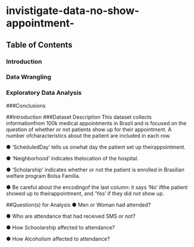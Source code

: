 # invistigate-data-no-show-appointment-
## Table of Contents
### Introduction
### Data Wrangling
### Exploratory Data Analysis
###Conclusions

##Introduction
###Dataset Description
This dataset collects informationfrom 100k medical appointments in Brazil and is focused on the question of whether or not patients show up for their appointment. A number ofcharacteristics about the patient are included in each row.

● ‘ScheduledDay’ tells us onwhat day the patient set up theirappointment.

● ‘Neighborhood’ indicates thelocation of the hospital.

● ‘Scholarship’ indicates whether or not the patient is enrolled in Brasilian welfare program Bolsa Família.

● Be careful about the encodingof the last column: it says ‘No’ ifthe patient showed up to theirappointment, and ‘Yes’ if they did not show up.

##Question(s) for Analysis
● Men or Woman had attended?

● Who are attendance that had received SMS or not?

● How Schoolarship affected to attendance?

● How Alcoholism affected to attendance?
